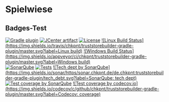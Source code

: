 # Spielwiese

## Badges-Test
[![Gradle plugin](https://img.shields.io/badge/plugins.gradle.org-de.chkpnt.truststorebuilder-blue.svg)](https://plugins.gradle.org/plugin/de.chkpnt.truststorebuilder)
[![JCenter artifact](https://img.shields.io/badge/JCenter-de.chkpnt%3Atruststorebuilder-gradle-plugin-blue.svg)](https://bintray.com/chkpnt/maven/truststorebuilder-gradle-plugin/view)
[![License](https://img.shields.io/github/license/chkpnt/truststorebuilder-gradle-plugin.svg?label=License)](https://tldrlegal.com/license/apache-license-2.0-(apache-2.0))  
[![Linux Build Status](https://img.shields.io/travis/chkpnt/truststorebuilder-gradle-plugin/master.svg?label=Linux build)](https://travis-ci.org/chkpnt/truststorebuilder-gradle-plugin)
[![Windows Build Status](https://img.shields.io/appveyor/ci/chkpnt/truststorebuilder-gradle-plugin/master.svg?label=Windows build)](https://ci.appveyor.com/project/chkpnt/truststorebuilder-gradle-plugin/branch/master)  
[![SonarQube](https://img.shields.io/badge/SonarQube-sonar.chkpnt.de-blue.svg)](https://sonar.chkpnt.de/dashboard?id=de.chkpnt%3Atruststorebuilder-gradle-plugin&did=1)
[![Tests](https://img.shields.io/sonar/https/sonar.chkpnt.de/de.chkpnt:truststorebuilder-gradle-plugin/tests.svg)](https://sonar.chkpnt.de/drilldown/measures?id=de.chkpnt%3Atruststorebuilder-gradle-plugin&metric=tests)
[![Tech dept by SonarQube](https://img.shields.io/sonar/https/sonar.chkpnt.de/de.chkpnt:truststorebuilder-gradle-plugin/tech_debt.svg?label=SonarQube: tech dept)](https://codecov.io/github/chkpnt/truststorebuilder-gradle-plugin?branch=master)
[![Test coverage by SonarQube](https://img.shields.io/sonar/https/sonar.chkpnt.de/de.chkpnt:truststorebuilder-gradle-plugin/coverage.svg)](https://sonar.chkpnt.de/drilldown/measures?id=de.chkpnt%3Atruststorebuilder-gradle-plugin&metric=lines_to_cover)
[![Test coverage by codecov.io](https://img.shields.io/codecov/c/github/chkpnt/truststorebuilder-gradle-plugin/master.svg?label=Codecov: coverage)](https://codecov.io/github/chkpnt/truststorebuilder-gradle-plugin?branch=master)
